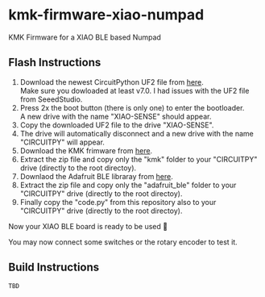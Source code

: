 # kmk-firmware-xiao-numpad
KMK Firmware for a XIAO BLE based Numpad

## Flash Instructions

1. Download the newest CircuitPython UF2 file from [here](https://circuitpython.org/board/Seeed_XIAO_nRF52840_Sense/).  
   Make sure you dowloaded at least v7.0. I had issues with the UF2 file from SeeedStudio.
2. Press 2x the boot button (there is only one) to enter the bootloader.  
   A new drive with the name "XIAO-SENSE" should appear.
3. Copy the downloaded UF2 file to the drive "XIAO-SENSE".
4. The drive will automatically disconnect and a new drive with the name "CIRCUITPY" will appear.
5. Download the KMK frimware from [here](https://github.com/KMKfw/kmk_firmware).
6. Extract the zip file and copy only the "kmk" folder to your "CIRCUITPY" drive (directly to the root directoy).
7. Downlaod the Adafruit BLE libraray from [here](https://github.com/adafruit/Adafruit_CircuitPython_BLE).
8. Extract the zip file and copy only the "adafruit_ble" folder to your "CIRCUITPY" drive (directly to the root directoy).
9. Finally copy the "code.py" from this repository also to your "CIRCUITPY" drive (directly to the root directoy).

Now your XIAO BLE board is ready to be used :tada:

You may now connect some switches or the rotary encoder to test it.

## Build Instructions

`TBD`
